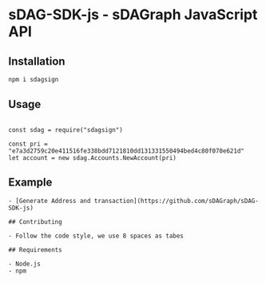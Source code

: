 # sDAG-SDK-js - sDAGraph JavaScript API


## Installation
``` bash
npm i sdagsign
```
## Usage
```

const sdag = require("sdagsign")

const pri = "e7a3d2759c20e411516fe338bdd7121810dd131331550494bed4c80f070e621d"
let account = new sdag.Accounts.NewAccount(pri)

```
## Example
```
- [Generate Address and transaction](https://github.com/sDAGraph/sDAG-SDK-js)

## Contributing

- Follow the code style, we use 8 spaces as tabes

## Requirements

- Node.js
- npm


